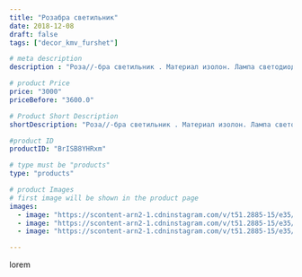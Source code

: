 ```yaml
---
title: "Розабра светильник"
date: 2018-12-08
draft: false
tags: ["decor_kmv_furshet"]

# meta description
description : "Роза//-бра светильник . Материал изолон. Лампа светодиодная.Праздничное настроение вам обеспечено.Смотрится дорого и достойно🌸🌷🌷🌹🌹. Листаем: #светильникипятигор"

# product Price
price: "3000"
priceBefore: "3600.0"

# Product Short Description
shortDescription: "Роза//-бра светильник . Материал изолон. Лампа светодиодная.Праздничное настроение вам обеспечено.Смотрится дорого и достойно🌸🌷🌷🌹🌹. Листаем: #светильникипятигорск#свитдизайнминеральныеводы#ручнаяработа#подаркиновыйгод#большиецветыпятигорск#цветыназаказ#подароксконфетамиминводы"

#product ID
productID: "BrISB8YHRxm"

# type must be "products"
type: "products"

# product Images
# first image will be shown in the product page
images:
  - image: "https://scontent-arn2-1.cdninstagram.com/v/t51.2885-15/e35/46423167_318250215448515_6717510884479790064_n.jpg?se=7&tp=1&_nc_ht=scontent-arn2-1.cdninstagram.com&_nc_cat=103&_nc_ohc=zRUP31V7hBQAX9bBleL&oh=6a316836be660d1d3bcb39b68ad77867&oe=60736269&ig_cache_key=MTkyOTg3MTczNDQzNTgyMjA5MQ%3D%3D.2"
  - image: "https://scontent-arn2-1.cdninstagram.com/v/t51.2885-15/e35/46253152_1154658221370243_7006333914944117512_n.jpg?se=7&tp=1&_nc_ht=scontent-arn2-1.cdninstagram.com&_nc_cat=103&_nc_ohc=iXWYYQy7FxwAX_hBYtJ&oh=766978d680bc3a150f0662943e07c80c&oe=6075E8AD&ig_cache_key=MTkyOTg3MTczNDQ0NDE0MDU0MQ%3D%3D.2"
  - image: "https://scontent-arn2-1.cdninstagram.com/v/t51.2885-15/e35/45587130_102573444076233_5861958880340815165_n.jpg?se=7&tp=1&_nc_ht=scontent-arn2-1.cdninstagram.com&_nc_cat=109&_nc_ohc=oUmyeBO8eO8AX9uR6NT&oh=ec9969c0d3ac7b9bb13b74bec52e0422&oe=60757E9E&ig_cache_key=MTkyOTg3MTczNDQ2MTAyNjM5MA%3D%3D.2"

---
```

lorem
